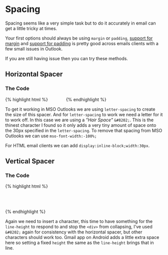 # Spacing
Spacing seems like a very simple task but to do it accurately in email can get a little tricky at times.

Your first options should always be using `margin` or `padding`, [support for margin](https://www.caniemail.com/features/css-margin/) and [support for padding](https://www.caniemail.com/features/css-padding) is pretty good across emails clients with a few small issues in Outlook.

If you are still having issue then you can try these methods.

## Horizontal Spacer

### The Code
{% highlight html %}
<i style="letter-spacing:50px;mso-font-width:-100%;display:inline-block;width:50px">&#8202;</i>
{% endhighlight %}

To get it working in MSO Outlooks we are using `letter-spacing` to create the size of this spacer. And for `letter-spacing` to work we need a letter for it to work off.  In this case we are using a _"Hair Space"_ `&#8202;`.  This is the thinest character I found so it only adds a very tiny amount of space onto the 30px specified in the `letter-spacing`.  To remove that spacing from MSO Outlooks we can use `mso-font-width:-100%;`

For HTML email clients we can add `display:inline-block;width:30px`.


## Vertical Spacer

### The Code
{% highlight html %}
<div style="line-height:50px;height:50px;">&#8202;</div>
{% endhighlight %}

Again we need to insert a character, this time to have something for the `line-height` to respond to and stop the `<div>` from collapsing, I've used `&#8202;` again for consistency with the horizontal spacer, but other characters should work too.  Gmail app on Android adds a little extra space here so setting a fixed `height` the same as the `line-height` brings that in line.
